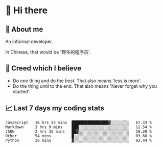 # 👋 Hi there

## :speech_balloon: About me

An informal developer.

In Chinese, that would be '野生的程序员'.

## :see_no_evil: Creed which I believe

- Do one thing and do the best. That also means 'less is more'.
- Do the thing until to the end. That also means 'Never forget why you started'.

## :chart_with_upwards_trend: Last 7 days my coding stats

<!--START_SECTION:waka-->
```text
JavaScript   16 hrs 55 mins  ████████████████▓░░░░░░░░   67.33 % 
Markdown     3 hrs 9 mins    ███░░░░░░░░░░░░░░░░░░░░░░   12.54 % 
JSON         2 hrs 35 mins   ██▓░░░░░░░░░░░░░░░░░░░░░░   10.28 % 
Other        54 mins         █░░░░░░░░░░░░░░░░░░░░░░░░   03.60 % 
Python       36 mins         ▓░░░░░░░░░░░░░░░░░░░░░░░░   02.44 % 
```
<!--END_SECTION:waka-->
